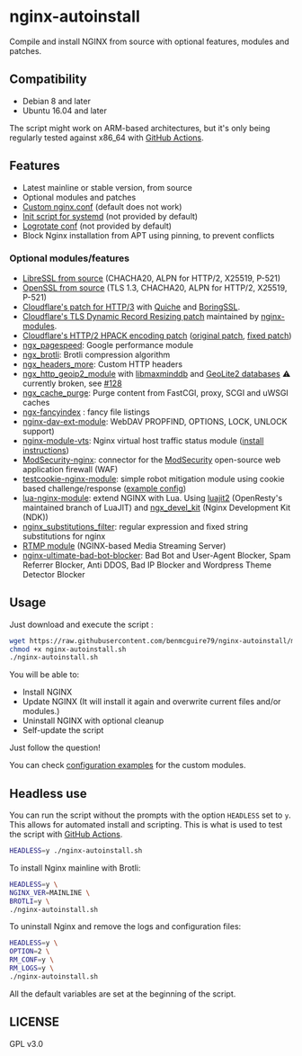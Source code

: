 # nginx-autoinstall

Compile and install NGINX from source with optional features, modules and patches.

## Compatibility

- Debian 8 and later
- Ubuntu 16.04 and later

The script might work on ARM-based architectures, but it's only being regularly tested against x86_64 with [GitHub Actions](https://github.com/benmcguire79/nginx-autoinstall/actions/workflows/build.yml).

## Features

- Latest mainline or stable version, from source
- Optional modules and patches
- [Custom nginx.conf](https://github.com/benmcguire79/nginx-autoinstall/blob/master/conf/nginx.conf) (default does not work)
- [Init script for systemd](https://github.com/benmcguire79/nginx-autoinstall/blob/master/conf/nginx.service) (not provided by default)
- [Logrotate conf](https://github.com/benmcguire79/nginx-autoinstall/blob/master/conf/nginx-logrotate) (not provided by default)
- Block Nginx installation from APT using pinning, to prevent conflicts

### Optional modules/features

- [LibreSSL from source](http://www.libressl.org/) (CHACHA20, ALPN for HTTP/2, X25519, P-521)
- [OpenSSL from source](https://www.openssl.org/) (TLS 1.3, CHACHA20, ALPN for HTTP/2, X25519, P-521)
- [Cloudflare's patch for HTTP/3](https://blog.cloudflare.com/experiment-with-http-3-using-nginx-and-quiche/) with [Quiche](https://github.com/cloudflare/quiche) and [BoringSSL](https://github.com/google/boringssl).
- [Cloudflare's TLS Dynamic Record Resizing patch](https://blog.cloudflare.com/optimizing-tls-over-tcp-to-reduce-latency/) maintained by [nginx-modules](https://github.com/nginx-modules/ngx_http_tls_dyn_size).
- [Cloudflare's HTTP/2 HPACK encoding patch](https://blog.cloudflare.com/hpack-the-silent-killer-feature-of-http-2/) ([original patch](https://github.com/cloudflare/sslconfig/blob/master/patches/nginx_1.13.1_http2_hpack.patch), [fixed patch](https://github.com/hakasenyang/openssl-patch/blob/master/nginx_hpack_push_1.15.3.patch))
- [ngx_pagespeed](https://github.com/pagespeed/ngx_pagespeed): Google performance module
- [ngx_brotli](https://github.com/google/ngx_brotli): Brotli compression algorithm
- [ngx_headers_more](https://github.com/openresty/headers-more-nginx-module): Custom HTTP headers
- [ngx_http_geoip2_module](https://github.com/leev/ngx_http_geoip2_module) with [libmaxminddb](https://github.com/maxmind/libmaxminddb) and [GeoLite2 databases](https://dev.maxmind.com/geoip/geoip2/geolite2/) ⚠️ currently broken, see [#128](https://github.com/angristan/nginx-autoinstall/issues/128)
- [ngx_cache_purge](https://github.com/FRiCKLE/ngx_cache_purge): Purge content from FastCGI, proxy, SCGI and uWSGI caches
- [ngx-fancyindex](https://github.com/aperezdc/ngx-fancyindex) : fancy file listings
- [nginx-dav-ext-module](https://github.com/arut/nginx-dav-ext-module): WebDAV PROPFIND, OPTIONS, LOCK, UNLOCK support)
- [nginx-module-vts](https://github.com/vozlt/nginx-module-vts): Nginx virtual host traffic status module ([install instructions](https://github.com/vozlt/nginx-module-vts#installation))
- [ModSecurity-nginx](https://github.com/SpiderLabs/ModSecurity-nginx): connector for the [ModSecurity](https://github.com/SpiderLabs/ModSecurity) open-source web application firewall (WAF)
- [testcookie-nginx-module](https://github.com/kyprizel/testcookie-nginx-module): simple robot mitigation module using cookie based challenge/response ([example config](https://github.com/kyprizel/testcookie-nginx-module#example-configuration))
- [lua-nginx-module](https://github.com/openresty/lua-nginx-module): extend NGINX with Lua. Using [luajit2](https://github.com/openresty/luajit2) (OpenResty's maintained branch of LuaJIT) and [ngx_devel_kit](https://github.com/simplresty/ngx_devel_kit) (Nginx Development Kit (NDK))
- [nginx_substitutions_filter](https://github.com/yaoweibin/ngx_http_substitutions_filter_module): regular expression and fixed string substitutions for nginx
- [RTMP module](https://github.com/arut/nginx-rtmp-module) (NGINX-based Media Streaming Server)
- [nginx-ultimate-bad-bot-blocker](https://github.com/mitchellkrogza/nginx-ultimate-bad-bot-blocker): Bad Bot and User-Agent Blocker, Spam Referrer Blocker, Anti DDOS, Bad IP Blocker and Wordpress Theme Detector Blocker

## Usage

Just download and execute the script :

```sh
wget https://raw.githubusercontent.com/benmcguire79/nginx-autoinstall/master/nginx-autoinstall.sh
chmod +x nginx-autoinstall.sh
./nginx-autoinstall.sh
```

You will be able to:

- Install NGINX
- Update NGINX (It will install it again and overwrite current files and/or modules.)
- Uninstall NGINX with optional cleanup
- Self-update the script

Just follow the question!

You can check [configuration examples](https://github.com/benmcguire79/nginx-autoinstall/tree/master/conf) for the custom modules.

## Headless use

You can run the script without the prompts with the option `HEADLESS` set to `y`. This allows for automated install and scripting. This is what is used to test the script with [GitHub Actions](https://github.com/benmcguire79/nginx-autoinstall/actions/workflows/build.yml).

```sh
HEADLESS=y ./nginx-autoinstall.sh
```

To install Nginx mainline with Brotli:

```sh
HEADLESS=y \
NGINX_VER=MAINLINE \
BROTLI=y \
./nginx-autoinstall.sh
```

To uninstall Nginx and remove the logs and configuration files:

```sh
HEADLESS=y \
OPTION=2 \
RM_CONF=y \
RM_LOGS=y \
./nginx-autoinstall.sh
```

All the default variables are set at the beginning of the script.

## LICENSE

GPL v3.0

